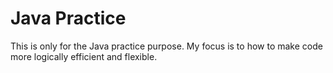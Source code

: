 # Java Practice
This is only for the Java practice purpose. My focus is to how to make code more logically efficient and flexible. 
